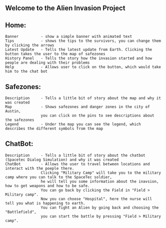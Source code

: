 ## Welcome to the Alien Invasion Project

## Home:

    Banner          - show a simple banner with animated text
    Tips            - shows the tips to the survivors, you can change them by clicking the arrows
    Latest Update   - Tells the latest update from Earth. Clicking the button takes the user to the map of safezones
    History Panel   - Tells the story how the invasion started and how people are dealing with their problems
    Help            - Allows user to click on the button, which would take him to the chat bot

## Safezones:

    Description     - Tells a little bit of story about the map and why it was created
    Map             - Shows safezones and danger zones in the city of Austin,
                    you can click on the pins to see descriptions about the safezones
    Legend          - Under the map you can see the legend, which describes the different symbols from the map

## ChatBot:

    Description     - Tells a little bit of story about the chatbot (Spacetec Dialog Simulation) and why it was created
    ChatBot         - Allows the user to travel between locations and interact with the poeple there.
                    Clicking "Military Camp" will take you to the military camp where you can talk to the SpaceTec soldier,
                    he will tell you some information about the inavsion, how to get weapons and how to be safe.
                    You can go back by clicking the Field in "Field > Military camp".
                    Now you can choose "Hospital", here the nurse will tell you what is happening to earth.
                    You can fight an Alien by going back and choosing the "Battlefield",
                    you can start the battle by pressing "Field > Military camp".
